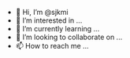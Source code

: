 - 👋 Hi, I’m @sjkmi
- 👀 I’m interested in ...
- 🌱 I’m currently learning ...
- 💞️ I’m looking to collaborate on ...
- 📫 How to reach me ...

<!---
sjkmi/sjkmi is a ✨ special ✨ repository because its `README.md` (this file) appears on your GitHub profile.
You can click the Preview link to take a look at your changes.
--->
